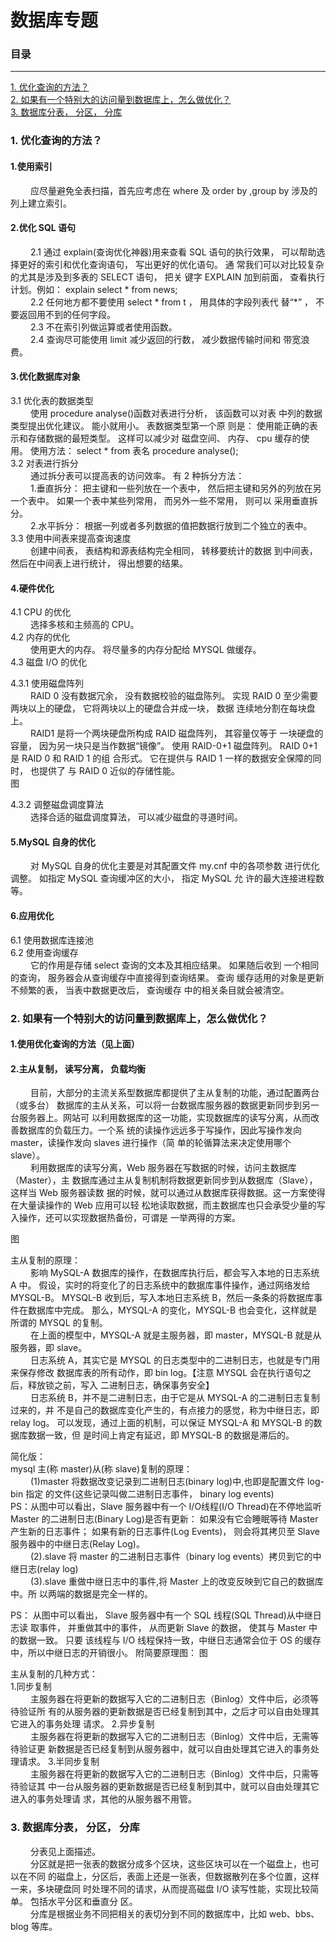 # 数据库专题

### 目录

---
<a href="#1">1. 优化查询的方法？</a> <br>
<a href="#2">2. 如果有一个特别大的访问量到数据库上，怎么做优化？</a> <br>
<a href="#3">3. 数据库分表， 分区， 分库</a> <br>


### <a name="1">1. 优化查询的方法？</a>

#### 1.使用索引
&ensp;&ensp;&ensp;&ensp;
应尽量避免全表扫描，首先应考虑在 where 及 order by ,group
by 涉及的列上建立索引。

#### 2.优化 SQL 语句
&ensp;&ensp;&ensp;&ensp;
2.1 通过 explain(查询优化神器)用来查看 SQL 语句的执行效果，
可以帮助选择更好的索引和优化查询语句， 写出更好的优化语句。 通
常我们可以对比较复杂的尤其是涉及到多表的 SELECT 语句， 把关
键字 EXPLAIN 加到前面， 查看执行计划。例如： explain select * from
news; <br>
&ensp;&ensp;&ensp;&ensp;
2.2 任何地方都不要使用 select * from t ， 用具体的字段列表代
替“*” ， 不要返回用不到的任何字段。 <br>
&ensp;&ensp;&ensp;&ensp;
2.3 不在索引列做运算或者使用函数。 <br>
&ensp;&ensp;&ensp;&ensp;
2.4 查询尽可能使用 limit 减少返回的行数， 减少数据传输时间和
带宽浪费。

#### 3.优化数据库对象
3.1 优化表的数据类型 <br>
&ensp;&ensp;&ensp;&ensp;
使用 procedure analyse()函数对表进行分析， 该函数可以对表
中列的数据类型提出优化建议。 能小就用小。 表数据类型第一个原
则是： 使用能正确的表示和存储数据的最短类型。 这样可以减少对
磁盘空间、 内存、 cpu 缓存的使用。
使用方法： select * from 表名 procedure analyse(); <br>
3.2 对表进行拆分 <br>
&ensp;&ensp;&ensp;&ensp;
通过拆分表可以提高表的访问效率。 有 2 种拆分方法： <br>
&ensp;&ensp;&ensp;&ensp;
1.垂直拆分：
把主键和一些列放在一个表中， 然后把主键和另外的列放在另
一个表中。 如果一个表中某些列常用， 而另外一些不常用， 则可以
采用垂直拆分。 <br>
&ensp;&ensp;&ensp;&ensp;
2.水平拆分：
根据一列或者多列数据的值把数据行放到二个独立的表中。 <br>
3.3 使用中间表来提高查询速度 <br>
&ensp;&ensp;&ensp;&ensp;
创建中间表， 表结构和源表结构完全相同， 转移要统计的数据
到中间表， 然后在中间表上进行统计， 得出想要的结果。

#### 4.硬件优化 <br>
4.1 CPU 的优化 <br>
&ensp;&ensp;&ensp;&ensp;
选择多核和主频高的 CPU。 <br>
4.2 内存的优化 <br>
&ensp;&ensp;&ensp;&ensp;
使用更大的内存。 将尽量多的内存分配给 MYSQL 做缓存。 <br>
4.3 磁盘 I/O 的优化 <br>

4.3.1 使用磁盘阵列 <br>
&ensp;&ensp;&ensp;&ensp;
RAID 0 没有数据冗余， 没有数据校验的磁盘陈列。 实现 RAID 0
至少需要两块以上的硬盘， 它将两块以上的硬盘合并成一块， 数据
连续地分割在每块盘上。 <br>
&ensp;&ensp;&ensp;&ensp;
RAID1 是将一个两块硬盘所构成 RAID 磁盘阵列， 其容量仅等于
一块硬盘的容量， 因为另一块只是当作数据“镜像”。
使用 RAID-0+1 磁盘阵列。 RAID 0+1 是 RAID 0 和 RAID 1 的组
合形式。 它在提供与 RAID 1 一样的数据安全保障的同时， 也提供了
与 RAID 0 近似的存储性能。 <br>
 图
 
4.3.2 调整磁盘调度算法 <br>
&ensp;&ensp;&ensp;&ensp;
    选择合适的磁盘调度算法， 可以减少磁盘的寻道时间。

#### 5.MySQL 自身的优化
&ensp;&ensp;&ensp;&ensp;
    对 MySQL 自身的优化主要是对其配置文件 my.cnf 中的各项参数
进行优化调整。 如指定 MySQL 查询缓冲区的大小， 指定 MySQL 允
许的最大连接进程数等。

#### 6.应用优化 <br>
6.1 使用数据库连接池 <br>
6.2 使用查询缓存 <br>
&ensp;&ensp;&ensp;&ensp;
    它的作用是存储 select 查询的文本及其相应结果。 如果随后收到
一个相同的查询， 服务器会从查询缓存中直接得到查询结果。 查询
缓存适用的对象是更新不频繁的表， 当表中数据更改后， 查询缓存
中的相关条目就会被清空。

### <a name="2">2. 如果有一个特别大的访问量到数据库上，怎么做优化？</a>

#### 1.使用优化查询的方法（见上面）

#### 2.主从复制， 读写分离， 负载均衡
&ensp;&ensp;&ensp;&ensp;
    目前，大部分的主流关系型数据库都提供了主从复制的功能，通过配置两台（或多台）
数据库的主从关系，可以将一台数据库服务器的数据更新同步到另一台服务器上。网站可
以利用数据库的这一功能，实现数据库的读写分离，从而改善数据库的负载压力。一个系
统的读操作远远多于写操作，因此写操作发向 master，读操作发向 slaves 进行操作（简
单的轮循算法来决定使用哪个 slave）。 <br>
&ensp;&ensp;&ensp;&ensp;
    利用数据库的读写分离，Web 服务器在写数据的时候，访问主数据库（Master），主
数据库通过主从复制机制将数据更新同步到从数据库（Slave），这样当 Web 服务器读数
据的时候，就可以通过从数据库获得数据。这一方案使得在大量读操作的 Web 应用可以轻
松地读取数据，而主数据库也只会承受少量的写入操作，还可以实现数据热备份，可谓是
一举两得的方案。 <br>

 图
 
主从复制的原理： <br>
&ensp;&ensp;&ensp;&ensp;
    影响 MySQL-A 数据库的操作，在数据库执行后，都会写入本地的日志系统 A 中。
假设，实时的将变化了的日志系统中的数据库事件操作，通过网络发给 MYSQL-B。
MYSQL-B 收到后，写入本地日志系统 B，然后一条条的将数据库事件在数据库中完成。
那么，MYSQL-A 的变化，MYSQL-B 也会变化，这样就是所谓的 MYSQL 的复制。 <br>
&ensp;&ensp;&ensp;&ensp;
    在上面的模型中，MYSQL-A 就是主服务器，即 master，MYSQL-B 就是从服务器，即
slave。 <br>
&ensp;&ensp;&ensp;&ensp;
    日志系统 A，其实它是 MYSQL 的日志类型中的二进制日志，也就是专门用来保存修改
数据库表的所有动作，即 bin log。【注意 MYSQL 会在执行语句之后，释放锁之前，写入
二进制日志，确保事务安全】 <br>
&ensp;&ensp;&ensp;&ensp;
    日志系统 B，并不是二进制日志，由于它是从 MYSQL-A 的二进制日志复制过来的，并
不是自己的数据库变化产生的，有点接力的感觉，称为中继日志，即 relay log。
可以发现，通过上面的机制，可以保证 MYSQL-A 和 MYSQL-B 的数据库数据一致，但
是时间上肯定有延迟，即 MYSQL-B 的数据是滞后的。 <br>

简化版： <br>
mysql 主(称 master)从(称 slave)复制的原理： <br>
&ensp;&ensp;&ensp;&ensp;
(1)master 将数据改变记录到二进制日志(binary log)中,也即是配置文件 log-bin 指定
的文件(这些记录叫做二进制日志事件， binary log events) <br>
PS：从图中可以看出，Slave 服务器中有一个 I/O线程(I/O Thread)在不停地监听 Master
的二进制日志(Binary Log)是否有更新： 如果没有它会睡眠等待 Master 产生新的日志事件；
如果有新的日志事件(Log Events)， 则会将其拷贝至 Slave 服务器中的中继日志(Relay
Log)。 <br>
&ensp;&ensp;&ensp;&ensp;
(2).slave 将 master 的二进制日志事件（binary log events）拷贝到它的中继日志(relay
log) <br>
&ensp;&ensp;&ensp;&ensp;
(3).slave 重做中继日志中的事件,将 Master 上的改变反映到它自己的数据库中。所
以两端的数据是完全一样的。 <br>

PS： 从图中可以看出， Slave 服务器中有一个 SQL 线程(SQL Thread)从中继日志读
取事件， 并重做其中的事件， 从而更新 Slave 的数据， 使其与 Master 中的数据一致。 只要
该线程与 I/O 线程保持一致，中继日志通常会位于 OS 的缓存中，所以中继日志的开销很小。
附简要原理图：
图

主从复制的几种方式： <br>
1.同步复制 <br>
&ensp;&ensp;&ensp;&ensp;
    主服务器在将更新的数据写入它的二进制日志（Binlog）文件中后，必须等待验证所
有的从服务器的更新数据是否已经复制到其中，之后才可以自由处理其它进入的事务处理
请求。
2.异步复制 <br>
&ensp;&ensp;&ensp;&ensp;
    主服务器在将更新的数据写入它的二进制日志（Binlog）文件中后，无需等待验证更
新数据是否已经复制到从服务器中，就可以自由处理其它进入的事务处理请求。
3.半同步复制 <br>
&ensp;&ensp;&ensp;&ensp;
    主服务器在将更新的数据写入它的二进制日志（Binlog）文件中后，只需等待验证其
中一台从服务器的更新数据是否已经复制到其中，就可以自由处理其它进入的事务处理请
求，其他的从服务器不用管。 <br>

### <a name="3">3. 数据库分表， 分区， 分库</a>
&ensp;&ensp;&ensp;&ensp;
    分表见上面描述。 <br>
&ensp;&ensp;&ensp;&ensp;
    分区就是把一张表的数据分成多个区块，这些区块可以在一个磁盘上，也可以在不同
的磁盘上，分区后，表面上还是一张表，但数据散列在多个位置，这样一来，多块硬盘同
时处理不同的请求，从而提高磁盘 I/O 读写性能，实现比较简单。 包括水平分区和垂直分
区。 <br>
&ensp;&ensp;&ensp;&ensp;
    分库是根据业务不同把相关的表切分到不同的数据库中，比如 web、bbs、blog 等库。 <br>
